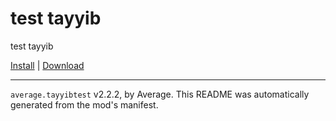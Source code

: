 # test tayyib

test tayyib

[Install](https://hitman-resources.netlify.app/smf-install-link/https://github.com/Ocean-Minnow/test-mod/releases/latest/download/mod.framework.zip) | [Download](https://github.com/Ocean-Minnow/test-mod/releases/latest/download/mod.framework.zip)

---

`average.tayyibtest` v2.2.2, by Average. This README was automatically generated from the mod's manifest.
